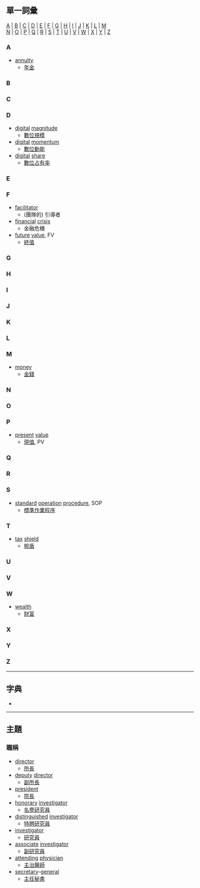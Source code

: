 ## 單一詞彙
[A](#A) | [B](#B) | [C](#C) | [D](#D) | [E](#E) | [F](#F) | [G](#G) | [H](#H) | [I](#I) | [J](#J) | [K](#K) | [L](#L) | [M](#M)<br>
 [N](#N) | [O](#O) | [P](#P) | [Q](#Q) | [R](#R) | [S](#S) | [T](#T) | [U](#U) | [V](#V) | [W](#W) | [X](#X) | [Y](#Y) | [Z](#Z)

### A
- [annuity](https://tw.dictionary.search.yahoo.com/search?p=annuity)
  - [年金](https://rich01.com/pv-fv-annuity-formula/)


### B


### C


### D
- [digital](https://tw.dictionary.search.yahoo.com/search?p=digital)  [magnitude](https://tw.dictionary.search.yahoo.com/search?p=magnitude) 
  - [數位規模](https://aiacademy.tw/how-companies-use-data/?utm_source=Email&utm_medium=epaper_text&utm_campaign=20200512)
- [digital](https://tw.dictionary.search.yahoo.com/search?p=digital)  [momentum](https://tw.dictionary.search.yahoo.com/search?p=momentum) 
  - [數位動能](https://aiacademy.tw/how-companies-use-data/?utm_source=Email&utm_medium=epaper_text&utm_campaign=20200512)
- [digital](https://tw.dictionary.search.yahoo.com/search?p=digital)  [share](https://tw.dictionary.search.yahoo.com/search?p=share) 
  - [數位占有率](https://aiacademy.tw/how-companies-use-data/?utm_source=Email&utm_medium=epaper_text&utm_campaign=20200512)

### E


### F
- [facilitator](https://tw.dictionary.search.yahoo.com/search?p=facilitator)
  - (團隊的) 引導者 
- [financial](https://tw.dictionary.search.yahoo.com/search?p=financial) [crisis](https://tw.dictionary.search.yahoo.com/search?p=crisis)
  - 金融危機
- [future](https://tw.dictionary.search.yahoo.com/search?p=future) [value](https://tw.dictionary.search.yahoo.com/search?p=value), FV
  - [終值](https://rich01.com/pv-fv-annuity-formula/)
  
### G


### H


### I


### J


### K


### L


### M
- [money](https://tw.dictionary.search.yahoo.com/search?p=money)
  - [金錢](https://www.books.com.tw/products/0010900407)

### N


### O


### P
- [present](https://tw.dictionary.search.yahoo.com/search?p=present) [value](https://tw.dictionary.search.yahoo.com/search?p=value)
  - [現值](https://rich01.com/pv-fv-annuity-formula/), PV

### Q


### R


### S
- [standard](https://tw.dictionary.search.yahoo.com/search?p=standard) [operation](https://tw.dictionary.search.yahoo.com/search?p=operation) [procedure](https://tw.dictionary.search.yahoo.com/search?p=procedure), SOP
  - [標準作業程序](https://zh.wikipedia.org/wiki/%E6%A8%99%E6%BA%96%E4%BD%9C%E6%A5%AD%E7%A8%8B%E5%BA%8F)

### T
- [tax](https://tw.dictionary.search.yahoo.com/search?p=tax) [shield](https://tw.dictionary.search.yahoo.com/search?p=shield) 
  - [稅盾](https://ec.ltn.com.tw/article/breakingnews/3588194)

### U


### V


### W
- [wealth](https://tw.dictionary.search.yahoo.com/search?p=wealth)
  - [財富](https://www.books.com.tw/products/0010900407)

### X


### Y


### Z



---

## 字典
- 

---

## 主題
### 職稱
- [director](https://tw.dictionary.search.yahoo.com/search?p=director)
  - [所長](https://ph.nhri.org.tw/zhtw/研究成員/)
- [deputy](https://tw.dictionary.search.yahoo.com/search?p=deputy) [director](https://tw.dictionary.search.yahoo.com/search?p=director)
  - [副所長](https://ph.nhri.org.tw/zhtw/研究成員/)
- [president](https://tw.dictionary.search.yahoo.com/search?p=president)
  - [院長](https://ph.nhri.org.tw/zhtw/研究成員/)
- [honorary](https://tw.dictionary.search.yahoo.com/search?p=honorary) [investigator](https://tw.dictionary.search.yahoo.com/search?p=investigator)
  - [名譽研究員](https://ph.nhri.org.tw/zhtw/研究成員/)
- [distinguished](https://tw.dictionary.search.yahoo.com/search?p=distinguished) [investigator](https://tw.dictionary.search.yahoo.com/search?p=investigator)
  - [特聘研究員](https://ph.nhri.org.tw/zhtw/研究成員/)
- [investigator](https://tw.dictionary.search.yahoo.com/search?p=investigator)
  - [研究員](https://ph.nhri.org.tw/zhtw/研究成員/)
- [associate](https://tw.dictionary.search.yahoo.com/search?p=associate) [investigator](https://tw.dictionary.search.yahoo.com/search?p=investigator)
  - [副研究員](https://ph.nhri.org.tw/zhtw/研究成員/)
- [attending](https://tw.dictionary.search.yahoo.com/search?p=attending) [physician](https://tw.dictionary.search.yahoo.com/search?p=physician)
  - [主治醫師](https://ph.nhri.org.tw/zhtw/研究成員/)
- [secretary](https://tw.dictionary.search.yahoo.com/search?p=secretary)-[general](https://tw.dictionary.search.yahoo.com/search?p=general)
  - [主任秘書](https://ph.nhri.org.tw/zhtw/研究成員/)
